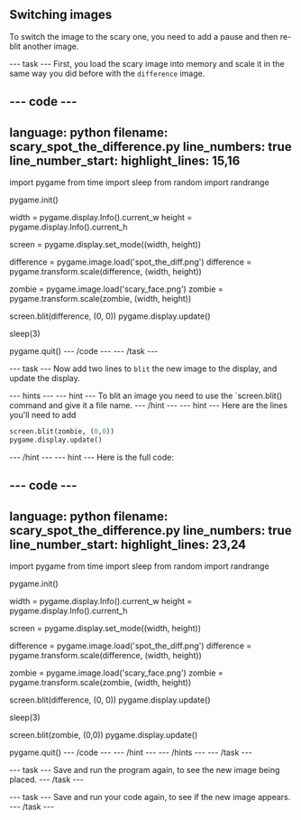 ## Switching images

To switch the image to the scary one, you need to add a pause and then re-blit another image.

--- task ---
First, you load the scary image into memory and scale it in the same way you did before with the `difference` image.

--- code ---
---
language: python
filename: scary_spot_the_difference.py
line_numbers: true
line_number_start: 
highlight_lines: 15,16
---
import pygame
from time import sleep
from random import randrange

pygame.init()

width = pygame.display.Info().current_w
height = pygame.display.Info().current_h

screen = pygame.display.set_mode((width, height))

difference = pygame.image.load('spot_the_diff.png')
difference = pygame.transform.scale(difference, (width, height))

zombie = pygame.image.load('scary_face.png')
zombie = pygame.transform.scale(zombie, (width, height))

screen.blit(difference, (0, 0))
pygame.display.update()

sleep(3)

pygame.quit()
--- /code ---
--- /task ---

--- task ---
Now add two lines to `blit` the new image to the display, and update the display.

--- hints --- --- hint ---
To blit an image you need to use the `screen.blit() command and give it a file name.
--- /hint --- --- hint ---
Here are the lines you'll need to add
```python
screen.blit(zombie, (0,0))
pygame.display.update()
```

--- /hint --- --- hint ---
Here is the full code:

--- code ---
---
language: python
filename: scary_spot_the_difference.py
line_numbers: true
line_number_start: 
highlight_lines: 23,24
---
import pygame
from time import sleep
from random import randrange

pygame.init()

width = pygame.display.Info().current_w
height = pygame.display.Info().current_h

screen = pygame.display.set_mode((width, height))

difference = pygame.image.load('spot_the_diff.png')
difference = pygame.transform.scale(difference, (width, height))

zombie = pygame.image.load('scary_face.png')
zombie = pygame.transform.scale(zombie, (width, height))

screen.blit(difference, (0, 0))
pygame.display.update()

sleep(3)

screen.blit(zombie, (0,0))
pygame.display.update()

pygame.quit()
--- /code ---
--- /hint --- --- /hints ---
--- /task ---

--- task ---
Save and run the program again, to see the new image being placed.
--- /task ---


--- task ---
Save and run your code again, to see if the new image appears.
--- /task ---
